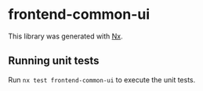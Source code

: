 # frontend-common-ui

This library was generated with [Nx](https://nx.dev).

## Running unit tests

Run `nx test frontend-common-ui` to execute the unit tests.
